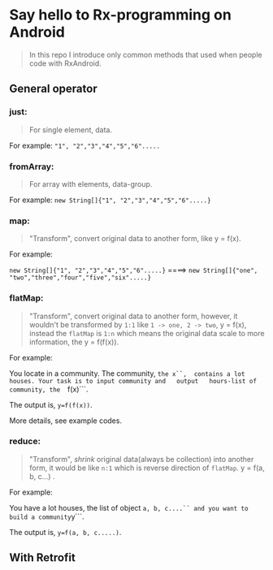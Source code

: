 # Say hello to Rx-programming on Android


> In this repo I introduce only common methods that used when people code with RxAndroid.


## General operator

### just:

> For single element, data.

For example: ```"1", "2","3","4","5","6".....```


### fromArray:

> For array with elements, data-group.

For example: ```new String[]{"1", "2","3","4","5","6".....}```

### map:

> "Transform", convert original data to another form, like y = f(x).

For example:

```new String[]{"1", "2","3","4","5","6".....}``` ====> ```new String[]{"one", "two","three","four","five","six".....}```

### flatMap:

> "Transform", convert original data to another form, however, it wouldn't be transformed by ```1:1```  like ```1 -> one, 2 -> two```, y = f(x),
instead the ```flatMap``` is ```1:n``` which means the original data scale to more information, the y = f(f(x)).

For example:

You locate in a community. The community, ```the x``,  contains a lot houses. Your task is to input community and   output   hours-list of community, the  ```f(x)```.

The output is, ```y=f(f(x))```.

More details, see example codes.

### reduce:

> "Transform", *shrink* original data(always be collection) into another form, it would be like ```n:1``` which is reverse direction of ```flatMap```. y = f(a, b, c...) .

For example:

You have a lot houses, the list of object ``` a, b, c....`` and you want to build a community ```y```.

The output is, ```y=f(a, b, c.....)```.

## With Retrofit




